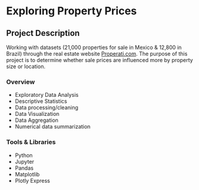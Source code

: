 # Exploring Property Prices 

## Project Description
Working with datasets (21,000 properties for sale in Mexico & 12,800 in Brazil) through the real estate website [Properati.com](https://properati.com). The purpose of this project is to determine whether sale prices are influenced more by property size or location.

### Overview
* Exploratory Data Analysis
* Descriptive Statistics
* Data processing/cleaning
* Data Visualization
* Data Aggregation
* Numerical data summarization

### Tools & Libraries 
* Python
* Jupyter
* Pandas
* Matplotlib
* Plotly Express
